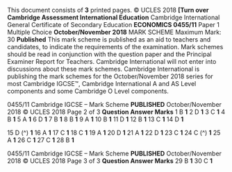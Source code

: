 This document consists of **3** printed pages. © UCLES 2018 **[Turn over Cambridge Assessment International Education** Cambridge International General Certificate of Secondary Education **ECONOMICS 0455/11** Paper 1 Multiple Choice **October/November 2018** MARK SCHEME Maximum Mark: 30 **Published** This mark scheme is published as an aid to teachers and candidates, to indicate the requirements of the examination. Mark schemes should be read in conjunction with the question paper and the Principal Examiner Report for Teachers. Cambridge International will not enter into discussions about these mark schemes. Cambridge International is publishing the mark schemes for the October/November 2018 series for most Cambridge IGCSE™, Cambridge International A and AS Level components and some Cambridge O Level components. 


0455/11 Cambridge IGCSE – Mark Scheme **PUBLISHED** October/November 2018 © UCLES 2018 Page 2 of 3 **Question Answer Marks** 1 B **1** 2 D **1** 3 C **1** 4 B **1** 5 A **1** 6 D **1** 7 B **1** 8 B **1** 9 A **1** 10 B **1** 11 D **1** 12 B **1** 13 C **1** 14 D **1** 

15 D (^) **1** 16 A **1** 17 C **1** 18 C **1** 19 A **1** 20 D **1** 21 A **1** 22 D **1** 23 C **1** 24 C (^) **1** 25 A **1** 26 C **1** 27 C **1** 28 B **1** 


0455/11 Cambridge IGCSE – Mark Scheme **PUBLISHED** October/November 2018 © UCLES 2018 Page 3 of 3 **Question Answer Marks** 29 B **1** 30 C **1** 


